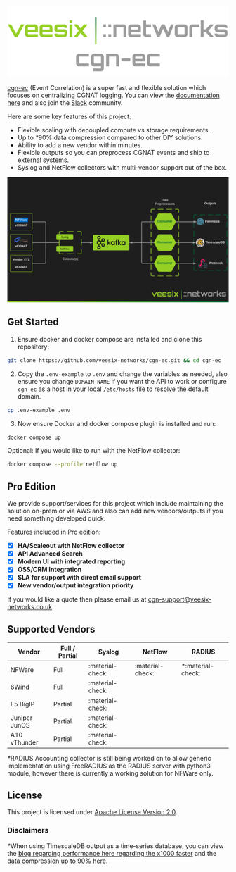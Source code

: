 #
<p align="center">
  <img src="img/logo.png" alt="Logo" style="max-width: 100%; height: auto;">
</p>

<a href="https://github.com/veesix-networks/cgn-ec" target="_blank">cgn-ec</a> (Event Correlation) is a super fast and flexible solution which focuses on centralizing CGNAT logging. You can view the [documentation here](https://docs.cgn-ec.veesix-networks.co.uk) and also join the [Slack](https://join.slack.com/t/cgn-ec/shared_invite/zt-2wvt40sc7-h5l3VWjYkAiZsm3uoicXww) community.

Here are some key features of this project:

- Flexible scaling with decoupled compute vs storage requirements.
- Up to <em>*</em>90% data compression compared to other DIY solutions.
- Ability to add a new vendor within minutes.
- Flexible outputs so you can preprocess CGNAT events and ship to external systems.
- Syslog and NetFlow collectors with multi-vendor support out of the box.

![Basic Architecture](img/veesix_networks_cgn_logging.png)

## Get Started

1) Ensure docker and docker compose are installed and clone this repository:

  ```bash
  git clone https://github.com/veesix-networks/cgn-ec.git && cd cgn-ec
  ```

2) Copy the `.env-example` to `.env` and change the variables as needed, also ensure you change `DOMAIN_NAME` if you want the API to work or configure `cgn-ec` as a host in your local `/etc/hosts` file to resolve the default domain.

  ```bash
  cp .env-example .env
  ```

3) Now ensure Docker and docker compose plugin is installed and run:

  ```bash
  docker compose up
  ```

Optional: If you would like to run with the NetFlow collector:

  ```bash
  docker compose --profile netflow up
  ```

## Pro Edition

We provide support/services for this project which include maintaining the solution on-prem or via AWS and also can add new vendors/outputs if you need something developed quick.

Features included in Pro edition:

- [x] <b>HA/Scaleout with NetFlow collector</b>
- [x] <b>API Advanced Search</b>
- [x] <b>Modern UI with integrated reporting</b>
- [x] <b>OSS/CRM Integration</b>
- [x] <b>SLA for support with direct email support</b>
- [x] <b>New vendor/output integration priority</b>

If you would like a quote then please email us at [cgn-support@veesix-networks.co.uk](mailto:cgn-support@veesix-networks.co.uk).

## Supported Vendors

| Vendor      | Full / Partial | Syslog  | NetFlow | RADIUS |
| ----------- | ----- | ------------------------------------ | ---- | ---- |
| NFWare       | Full | :material-check: | :material-check: | *:material-check: | 
| 6Wind       | Full | :material-check: |
| F5 BigIP   | Partial | :material-check:  |
| Juniper JunOS | Partial | :material-check:  |
| A10 vThunder |  Partial | :material-check: |

<em>*</em>RADIUS Accounting collector is still being worked on to allow generic implementation using FreeRADIUS as the RADIUS server with python3 module, however there is currently a working solution for NFWare only.

## License

This project is licensed under <a href="https://github.com/veesix-networks/cgn-ec/blob/main/LICENSE" target="_blank">Apache License Version 2.0</a>.

### Disclaimers

<em>*</em>When using TimescaleDB output as a time-series database, you can view the [blog regarding performance here regarding the x1000 faster](https://www.timescale.com/blog/timescaledb-vs-amazon-timestream-6000x-higher-inserts-175x-faster-queries-220x-cheaper) and the data compression up [to 90% here](https://docs.timescale.com/use-timescale/latest/compression/about-compression/).